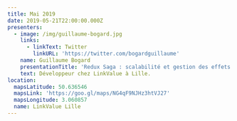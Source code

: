 ```yaml
---
title: Mai 2019
date: 2019-05-21T22:00:00.000Z
presenters:
  - image: /img/guillaume-bogard.jpg
    links:
      - linkText: Twitter
        linkURL: 'https://twitter.com/bogardguillaume'
    name: Guillaume Bogard
    presentationTitle: 'Redux Saga : scalabilité et gestion des effets de bord'
    text: Développeur chez LinkValue à Lille.
location:
  mapsLatitude: 50.636546
  mapsLink: 'https://goo.gl/maps/NG4qF9NJHz3htVJ27'
  mapsLongitude: 3.060857
  name: LinkValue Lille
---
```


